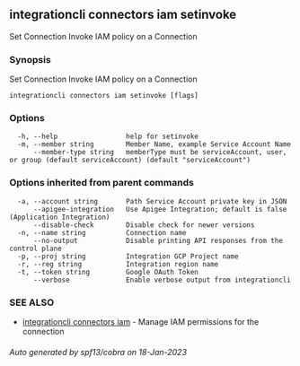 ## integrationcli connectors iam setinvoke

Set Connection Invoke IAM policy on a Connection

### Synopsis

Set Connection Invoke IAM policy on a Connection

```
integrationcli connectors iam setinvoke [flags]
```

### Options

```
  -h, --help                 help for setinvoke
  -m, --member string        Member Name, example Service Account Name
      --member-type string   memberType must be serviceAccount, user, or group (default serviceAccount) (default "serviceAccount")
```

### Options inherited from parent commands

```
  -a, --account string       Path Service Account private key in JSON
      --apigee-integration   Use Apigee Integration; default is false (Application Integration)
      --disable-check        Disable check for newer versions
  -n, --name string          Connection name
      --no-output            Disable printing API responses from the control plane
  -p, --proj string          Integration GCP Project name
  -r, --reg string           Integration region name
  -t, --token string         Google OAuth Token
      --verbose              Enable verbose output from integrationcli
```

### SEE ALSO

* [integrationcli connectors iam](integrationcli_connectors_iam.md)	 - Manage IAM permissions for the connection

###### Auto generated by spf13/cobra on 18-Jan-2023
